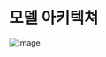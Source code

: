# 모델 아키텍쳐
![image](https://github.com/user-attachments/assets/9ac410a9-c504-4e13-88ba-91d1d27aee78)

